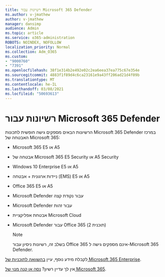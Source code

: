 ```yaml
---
title: רשיונות עבור Microsoft 365 Defender
ms.author: v-jmathew
author: v-jmathew
manager: dansimp
audience: Admin
ms.topic: article
ms.service: o365-administration
ROBOTS: NOINDEX, NOFOLLOW
localization_priority: Normal
ms.collection: Adm_O365
ms.custom:
- "9000760"
- "7391"
ms.openlocfilehash: 38f1e314b2e492e02c2ea6eea37ea775c67e354e
ms.sourcegitcommit: 4883f1f89d4c6ca23161e9a43ff206ad21d4f09b
ms.translationtype: MT
ms.contentlocale: he-IL
ms.lasthandoff: 03/08/2021
ms.locfileid: "50693613"
---
```

# <a name="licenses-for-microsoft-365-defender"></a>רשיונות עבור Microsoft 365 Defender

הרשיונות הבאים מספקים גישה חופשית לתכונות Microsoft 365 Defender במרכז האבטחה של Microsoft 365:

- Microsoft 365 E5 או A5
- אבטחה של Microsoft 365 E5 Security או A5 Security
- Windows 10 Enterprise E5 או A5
- ניידות ארגונית + אבטחה (EMS) E5 או A5
- Office 365 E5 או A5
- Microsoft Defender עבור נקודת קצה
- Microsoft Defender עבור זהות
- אבטחת אפליקציית Microsoft Cloud
- Microsoft Defender עבור Office 365 (תוכנית 2)

    > [!NOTE]
    > בשלב זה, רשיונות ניסיון עבור Office 365 אינם מספקים גישה ל-Microsoft 365 Defender.

לקבלת מידע נוסף, עיין [בהשוואה לתוכניות של Microsoft 365 Enterprise](https://go.microsoft.com/fwlink/?linkid=2143458).

אין לך עדיין רשיון? [נסה או קנה מנוי של Microsoft 365](https://go.microsoft.com/fwlink/?linkid=2143625).
